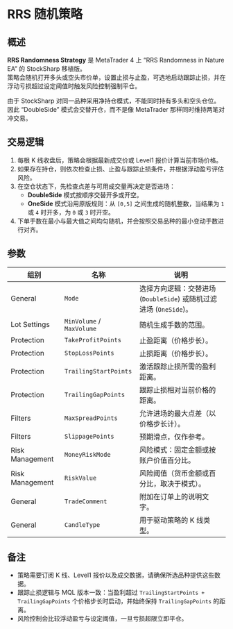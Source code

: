 # RRS 随机策略

## 概述

**RRS Randomness Strategy** 是 MetaTrader 4 上 “RRS Randomness in Nature EA” 的 StockSharp 移植版。  
策略会随机打开多头或空头市价单，设置止损与止盈，可选地启动跟踪止损，并在浮动亏损超过设定阈值时触发风险控制强制平仓。

由于 StockSharp 对同一品种采用净持仓模式，不能同时持有多头和空头仓位。因此 “DoubleSide” 模式会交替开仓，而不是像 MetaTrader 那样同时维持两笔对冲交易。

## 交易逻辑

1. 每根 K 线收盘后，策略会根据最新成交价或 Level1 报价计算当前市场价格。  
2. 如果存在持仓，则依次检查止损、止盈与跟踪止损条件，并根据浮动盈亏评估风险。  
3. 在空仓状态下，先检查点差与可用成交量再决定是否进场：
   - **DoubleSide** 模式按顺序交替开多或开空。  
   - **OneSide** 模式沿用原版规则：从 `[0,5]` 之间生成的随机整数，当结果为 `1` 或 `4` 时开多，为 `0` 或 `3` 时开空。
4. 下单手数在最小与最大值之间均匀随机，并会按照交易品种的最小变动手数进行对齐。

## 参数

| 组别 | 名称 | 说明 |
|------|------|------|
| General | `Mode` | 选择方向逻辑：交替进场 (`DoubleSide`) 或随机过滤进场 (`OneSide`)。 |
| Lot Settings | `MinVolume` / `MaxVolume` | 随机生成手数的范围。 |
| Protection | `TakeProfitPoints` | 止盈距离（价格步长）。 |
| Protection | `StopLossPoints` | 止损距离（价格步长）。 |
| Protection | `TrailingStartPoints` | 激活跟踪止损所需的盈利距离。 |
| Protection | `TrailingGapPoints` | 跟踪止损相对当前价格的距离。 |
| Filters | `MaxSpreadPoints` | 允许进场的最大点差（以价格步长计）。 |
| Filters | `SlippagePoints` | 预期滑点，仅作参考。 |
| Risk Management | `MoneyRiskMode` | 风险模式：固定金额或按账户价值百分比。 |
| Risk Management | `RiskValue` | 风险阈值（货币金额或百分比，取决于模式）。 |
| General | `TradeComment` | 附加在订单上的说明文字。 |
| General | `CandleType` | 用于驱动策略的 K 线类型。 |

## 备注

- 策略需要订阅 K 线、Level1 报价以及成交数据，请确保所选品种提供这些数据。  
- 跟踪止损逻辑与 MQL 版本一致：当盈利超过 `TrailingStartPoints + TrailingGapPoints` 个价格步长时启动，并始终保持 `TrailingGapPoints` 的距离。  
- 风险控制会比较浮动盈亏与设定阈值，一旦亏损超限立即平仓。

